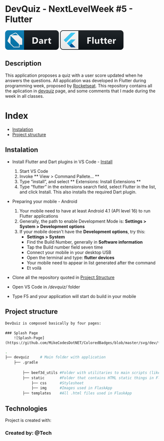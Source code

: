 # DevQuiz - NextLevelWeek #5 - Flutter
![Dart](https://github.com/MikeCodesDotNET/ColoredBadges/blob/master/svg/dev/languages/dart.svg)
![Flutter](https://github.com/MikeCodesDotNET/ColoredBadges/blob/master/svg/dev/frameworks/flutter.svg)

## Description
  This application proposes a quiz with a user score updated when he answers the questions. All application was developed in Flutter during programming week, proposed by [Rocketseat](https://rocketseat.com.br/). This repository contains all the aplication in [devquiz](https://github.com/joseaugusto0/DevQuiz_NLW5_Flutter/tree/main/devquiz) page, and some comments that I made during the week in all classes.


# Index

- [Instalation](#instalation)
- [Project structure](#project-structure)


## Instalation
- Install Flutter and Dart plugins in VS Code - [Install](https://flutter.dev/docs/get-started/editor?tab=vscode)
    1. Start VS Code
    2. Invoke ** View > Command Pallete... **
    3. Type “install”, and select ** Extensions: Install Extensions **
    4. Type “flutter” in the extensions search field, select Flutter in the list, and click Install. This also installs the required Dart plugin.

- Preparing your mobile - Android
    1. Your mobile need to have at least Android 4.1 (API level 16) to run Flutter applications
    2. Generally, the path to enable Development Mode is: **Settings > System > Development options**
    3. If your mobile doesn't have the **Development options**, try this:
        - **Settings > System**
        - Find the Build Number, generally in **Software information**
        - Tap the Build number field seven time 
        - Connect your mobile in your desktop USB
        - Open the terminal and type: **flutter devices**
        - Your mobile need to appear in list generated after the command
        - Et voilà

- Clone all the repository quoted in [Project Structure](#project-structure)

- Open VS Code in */devquiz/* folder

- Type F5 and your application will start do build in your mobile



## Project structure
    DevQuiz is composed basically by four pages:

    ### Splash Page
        ![Splash-Page](https://github.com/MikeCodesDotNET/ColoredBadges/blob/master/svg/dev/frameworks/flutter.svg)
```bash
.
├── devquiz     # Main folder with application
    ├── .gradle             

        ├── beef3d_utils #Folder with utilitaries to main scripts (like parameters, led control)
        ├── static       #Folder that contains HTML static things in FlaskApp 
            ├── css      #Stylesheet 
            ├── img      #Images used in FlaskApp
        ├── templates    #All .html files used in FlaskApp
```

## Technologies
Project is created with:



### Created by: @Tech


